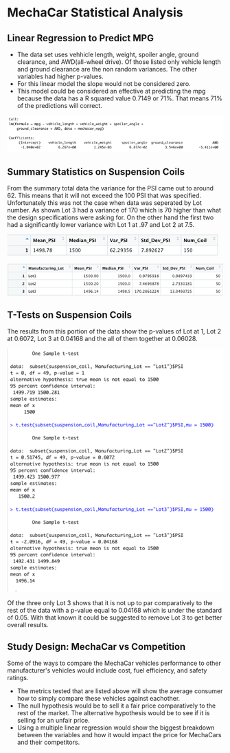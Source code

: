 # MechaCar Statistical Analysis
## Linear Regression to Predict MPG
- The data set uses vehhicle length, weight, spoiler angle, ground clearance, and AWD(all-wheel drive). Of those listed only vehicle length and ground clearance are the non random variances. The other variables had higher p-values.
- For this linear model the slope would not be considered zero. 
- This model could be considered an effective at predicting the mpg because the data has a R squared value 0.7149 or 71%. That means 71% of the predictions will correct.

![](Resources/linear_r.png)

## Summary Statistics on Suspension Coils
From the summary total data the variance for the PSI came out to around 62. This means that it will not exceed the 100 PSI that was specified.
Unfortunately this was not the case when data was seperated by Lot number. As shown Lot 3 had a variance of 170 which is 70 higher than what the design specifications were asking for. On the other hand the first two had a significantly lower variance with Lot 1 at .97 and Lot 2 at 7.5.

![](Resources/total_summary.png)

![](Resources/lot_summary.png)

## T-Tests on Suspension Coils
The results from this portion of the data show the p-values of Lot at 1, Lot 2 at 0.6072, Lot 3 at 0.04168 and the all of them together at 0.06028.

![](Resources/sample_test.png)

Of the three only Lot 3 shows that it is not up to par comparatively to the rest of the data with a p-value equal to 0.04168 which is under the standard of 0.05. With that known it could be suggested to remove Lot 3 to get better overall results.

## Study Design: MechaCar vs Competition
Some of the ways to compare the MechaCar vehicles performance to other manufacturer's vehicles would include cost, fuel efficiency, and safety ratings.
- The metrics tested that are listed above will show the average consumer how to simply compare these vehicles against eachother.
- The null hypothesis would be to sell it a fair price comparatively to the rest of the market. The alternative hypothesis would be to see if it is selling for an unfair price.
- Using a multiple linear regression would show the biggest breakdown between the variables and how it would impact the price for MechaCars and their competitors.
